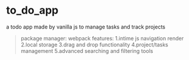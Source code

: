 # to_do_app
a todo app made by vanilla js to manage tasks and track projects

>package manager: webpack
>features:
  1.intime js navigation render
  2.local storage
  3.drag and drop functionality
  4.project/tasks management
  5.advanced searching and filtering tools
